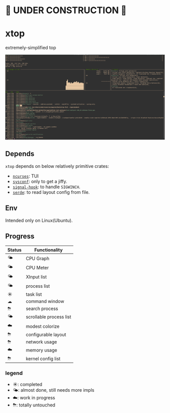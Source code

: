 # 🚧 UNDER CONSTRUCTION 🚧

# xtop 

extremely-simplified top

![log5](./images/log5.png)


## Depends

`xtop` depends on below relatively primitive crates:
- [`ncurses`](https://github.com/jeaye/ncurses-rs): TUI
- [`sysconf`](https://github.com/zerocostgoods/sysconf.rs): only to get a jiffy.
- [`signal-hook`](https://github.com/vorner/signal-hook): to handle `SIGWINCH`.
- [`serde`](https://github.com/serde-rs/serde): to read layout config from file.

## Env

Intended only on Linux(Ubuntu).

## Progress

| Status | Functionality |
| ------------- | ------------- |
| 🌤 | CPU Graph |
| 🌤 | CPU Meter |
| 🌤 | XInput list |
| 🌤 | process list |
| ☀ | task list |
| ☁ | command window |
| ⛈ | search process |
| 🌤 | scrollable process list |
| ☁️ | modest colorize |
| ⛈ | configurable layout |
| ⛈ | network usage |
| ☁️ | memory usage |
| ⛈ | kernel config list |


### legend

- ☀️: completed
- 🌤: almost done, still needs more impls 
- ☁️: work in progress
- ⛈: totally untouched
